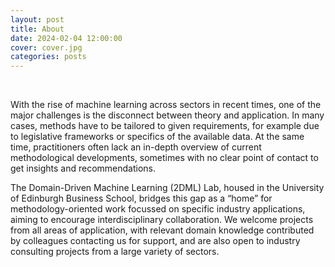 ```yaml
---
layout: post
title: About
date: 2024-02-04 12:00:00
cover: cover.jpg
categories: posts
---
```


<br>

With the rise of machine learning across sectors in recent times, one of the major challenges is the disconnect between theory and application. In many cases, methods have to be tailored to given requirements, for example due to legislative frameworks or specifics of the available data. At the same time, practitioners often lack an in-depth overview of current methodological developments, sometimes with no clear point of contact to get insights and recommendations. 

The Domain-Driven Machine Learning (2DML) Lab, housed in the University of Edinburgh Business School, bridges this gap as a “home” for methodology-oriented work focussed on specific industry applications, aiming to encourage interdisciplinary collaboration. We welcome projects from all areas of application, with relevant domain knowledge contributed by colleagues contacting us for support, and are also open to industry consulting projects from a large variety of sectors.
